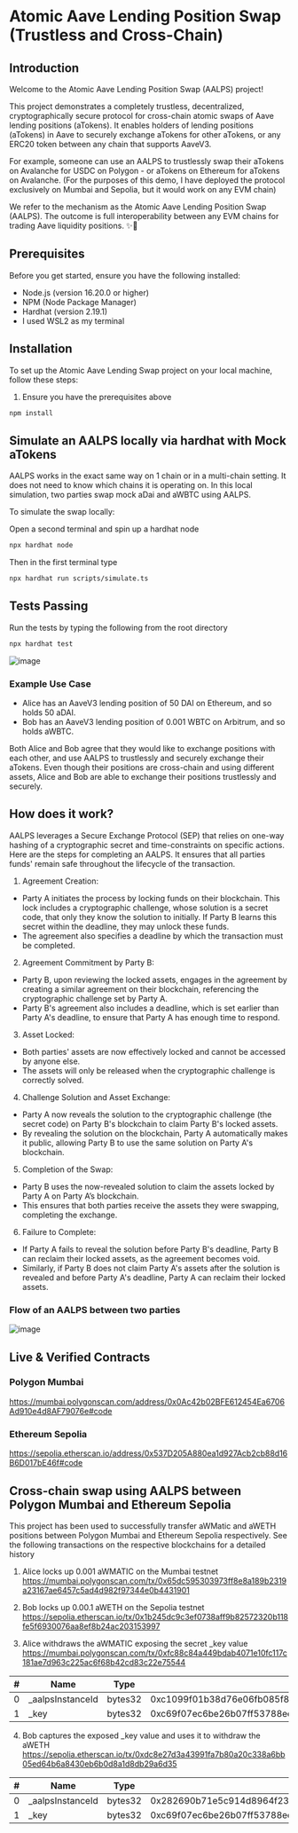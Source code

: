 # Atomic Aave Lending Position Swap (Trustless and Cross-Chain)

## Introduction

Welcome to the Atomic Aave Lending Position Swap (AALPS) project!

This project demonstrates a completely trustless, decentralized, cryptographically secure protocol for cross-chain atomic swaps of Aave lending positions (aTokens). It enables holders of lending positions (aTokens) in Aave to securely exchange aTokens for other aTokens, or any ERC20 token between any chain that supports AaveV3.

For example, someone can use an AALPS to trustlessly swap their aTokens on Avalanche for USDC on Polygon - or aTokens on Ethereum for aTokens on Avalanche. (For the purposes of this demo, I have deployed the protocol exclusively on Mumbai and Sepolia, but it would work on any EVM chain)

We refer to the mechanism as the Atomic Aave Lending Position Swap (AALPS). The outcome is full interoperability between any EVM chains for trading Aave liquidity positions. ✨👻

## Prerequisites

Before you get started, ensure you have the following installed:

- Node.js (version 16.20.0 or higher)
- NPM (Node Package Manager)
- Hardhat (version 2.19.1)
- I used WSL2 as my terminal

## Installation

To set up the Atomic Aave Lending Swap project on your local machine, follow these steps:

1. Ensure you have the prerequisites above

```bash
npm install
```

## Simulate an AALPS locally via hardhat with Mock aTokens

AALPS works in the exact same way on 1 chain or in a multi-chain setting. It does not need to know which chains it is operating on. In this local simulation, two parties swap mock aDai and aWBTC using AALPS.

To simulate the swap locally:

Open a second terminal and spin up a hardhat node

```bash
npx hardhat node
```

Then in the first terminal type

```bash
npx hardhat run scripts/simulate.ts
```

## Tests Passing

Run the tests by typing the following from the root directory
```bash
npx hardhat test
```

![image](https://github.com/Oskii/aave-cross-chain-lending-position-swaps/assets/30426408/e9045dbe-58f2-4e6c-b88b-9031907263f3)


### Example Use Case

- Alice has an AaveV3 lending position of 50 DAI on Ethereum, and so holds 50 aDAI.
- Bob has an AaveV3 lending position of 0.001 WBTC on Arbitrum, and so holds aWBTC.

Both Alice and Bob agree that they would like to exchange positions with each other, and use AALPS to trustlessly and securely exchange their aTokens. Even though their positions are cross-chain and using different assets, Alice and Bob are able to exchange their positions trustlessly and securely.

## How does it work?

AALPS leverages a Secure Exchange Protocol (SEP) that relies on one-way hashing of a cryptographic secret and time-constraints on specific actions. Here are the steps for completing an AALPS. It ensures that all parties funds' remain safe throughout the lifecycle of the transaction.

1. Agreement Creation:

- Party A initiates the process by locking funds on their blockchain. This lock includes a cryptographic challenge, whose solution is a secret code, that only they know the solution to initially. If Party B learns this secret within the deadline, they may unlock these funds.
- The agreement also specifies a deadline by which the transaction must be completed.

2. Agreement Commitment by Party B:

- Party B, upon reviewing the locked assets, engages in the agreement by creating a similar agreement on their blockchain, referencing the cryptographic challenge set by Party A.
- Party B's agreement also includes a deadline, which is set earlier than Party A's deadline, to ensure that Party A has enough time to respond.

3. Asset Locked:

- Both parties' assets are now effectively locked and cannot be accessed by anyone else.
- The assets will only be released when the cryptographic challenge is correctly solved.

4. Challenge Solution and Asset Exchange:

- Party A now reveals the solution to the cryptographic challenge (the secret code) on Party B's blockchain to claim Party B's locked assets.
- By revealing the solution on the blockchain, Party A automatically makes it public, allowing Party B to use the same solution on Party A's blockchain.

5. Completion of the Swap:

- Party B uses the now-revealed solution to claim the assets locked by Party A on Party A’s blockchain.
- This ensures that both parties receive the assets they were swapping, completing the exchange.

6. Failure to Complete:

- If Party A fails to reveal the solution before Party B's deadline, Party B can reclaim their locked assets, as the agreement becomes void.
- Similarly, if Party B does not claim Party A's assets after the solution is revealed and before Party A's deadline, Party A can reclaim their locked assets.

### Flow of an AALPS between two parties

![image](https://github.com/Oskii/aave-cross-chain-lending-position-swaps/assets/30426408/cd835243-1552-4873-8a1e-aa950cb94d2a)

## Live & Verified Contracts

### Polygon Mumbai 

https://mumbai.polygonscan.com/address/0x0Ac42b02BFE612454Ea6706Ad910e4d8AF79076e#code

### Ethereum Sepolia

https://sepolia.etherscan.io/address/0x537D205A880ea1d927Acb2cb88d16B6D017bE46f#code

## Cross-chain swap using AALPS between Polygon Mumbai and Ethereum Sepolia

This project has been used to successfully transfer aWMatic and aWETH positions between Polygon Mumbai and Ethereum Sepolia respectively. See the following transactions on the respective blockchains for a detailed history

1. Alice locks up 0.001 aWMATIC on the Mumbai testnet
https://mumbai.polygonscan.com/tx/0x65dc595303973ff8e8a189b2319a23167ae6457c5ad4d982f97344e0b4431901

2. Bob locks up 0.00.1 aWETH on the Sepolia testnet
https://sepolia.etherscan.io/tx/0x1b245dc9c3ef0738aff9b82572320b118fe5f6930076aa8ef8b24ac203153997

3. Alice withdraws the aWMATIC exposing the secret _key value
https://mumbai.polygonscan.com/tx/0xfc88c84a449bdab4071e10fc117c181ae7d963c225ac6f68b42cd83c22e75544

| #  | Name            | Type    | Data                                                         |
|----|-----------------|---------|--------------------------------------------------------------|
| 0  | _aalpsInstanceId | bytes32 | 0xc1099f01b38d76e06fb085f84ea3a479ab7cb7e6977c2df9c9c38970f61b7543 |
| 1  | _key            | bytes32 | 0xc69f07ec6be26b07ff53788ee2ddb717b5ac87d77b8d865a03e7909513fbdf27 |

4. Bob captures the exposed _key value and uses it to withdraw the aWETH
https://sepolia.etherscan.io/tx/0xdc8e27d3a43991fa7b80a20c338a6bb05ed64b6a8430eb6b0d8a1d8db29a6d35

| #  | Name            | Type    | Data                                                         |
|----|-----------------|---------|--------------------------------------------------------------|
| 0  | _aalpsInstanceId | bytes32 | 0x282690b71e5c914d8964f239a5d9b9d3bb73ada523ae0eb9be5683ec1f01ea64 |
| 1  | _key            | bytes32 | 0xc69f07ec6be26b07ff53788ee2ddb717b5ac87d77b8d865a03e7909513fbdf27 |

